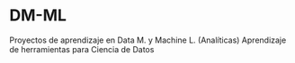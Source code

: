 # DM-ML
Proyectos de aprendizaje en Data M. y Machine L. (Analíticas)
Aprendizaje de herramientas para Ciencia de Datos
